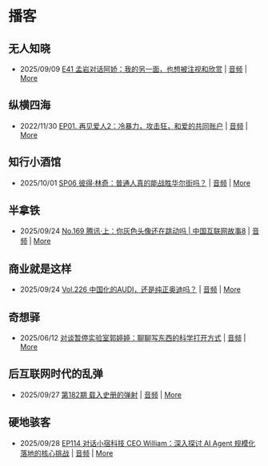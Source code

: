 # 播客

## 无人知晓
- 2025/09/09 [E41 孟岩对话阿娇：我的另一面，也想被注视和欣赏](https://www.xiaoyuzhoufm.com/episode/68bfcc2c9eb4a49300876f19) | [音频](https://dts-api.xiaoyuzhoufm.com/track/611719d3cb0b82e1df0ad29e/68bfcc2c9eb4a49300876f19/media.xyzcdn.net/611719d3cb0b82e1df0ad29e/lnDBqwDZpOI_yE-KjG76ffvJUE0h.m4a) | [More](channels/%E6%97%A0%E4%BA%BA%E7%9F%A5%E6%99%93.md)

## 纵横四海
- 2022/11/30 [EP01. 再见爱人2：冷暴力，攻击狂，和爱的共同账户](https://www.ximalaya.com/sound/592716797) | [音频](https://aod.cos.tx.xmcdn.com/storages/26c6-audiofreehighqps/E9/4E/GKwRIUEHXOodAq7-QQHYdhCw-aacv2-48K.m4a) | [More](channels/%E7%BA%B5%E6%A8%AA%E5%9B%9B%E6%B5%B7.md)

## 知行小酒馆
- 2025/10/01 [SP06 彼得·林奇：普通人真的能战胜华尔街吗？](https://www.xiaoyuzhoufm.com/episode/68db9d133f5b1f8c5e2ca4e6) | [音频](https://dts-api.xiaoyuzhoufm.com/track/6013f9f58e2f7ee375cf4216/68db9d133f5b1f8c5e2ca4e6/media.xyzcdn.net/lidVfaqI9LN7j8Bq5qjW9hsmuLPU.m4a) | [More](channels/%E7%9F%A5%E8%A1%8C%E5%B0%8F%E9%85%92%E9%A6%86.md)

## 半拿铁
- 2025/09/24 [No.169 腾讯·上：你灰色头像还在跳动吗 | 中国互联网故事8](https://www.ximalaya.com/sound/914484994) | [音频](https://tk.wavpub.com/WPDL_TkxURMfZPTZcnKYxsPJhxQyHBZSCxYyURDGPHMBRVFYMeFjzZNaavQPamR-a2.m4a) | [More](channels/%E5%8D%8A%E6%8B%BF%E9%93%81.md)

## 商业就是这样
- 2025/09/24 [Vol.226 中国化的AUDI，还是纯正奥迪吗？](https://www.ximalaya.com/sound/914668908) | [音频](https://aod.cos.tx.xmcdn.com/storages/69ae-audiofreehighqps/2A/8A/GKwRIJIMqcMqASDnbAQWR5JN.m4a) | [More](channels/%E5%95%86%E4%B8%9A%E5%B0%B1%E6%98%AF%E8%BF%99%E6%A0%B7.md)

## 奇想驿
- 2025/06/12 [对谈暂停实验室郭婷婷：聊聊写东西的科学打开方式](https://www.xiaoyuzhoufm.com/episode/684adc56574f065721d5960c) | [音频](https://dts-api.xiaoyuzhoufm.com/track/6034daea97755b8fc9c66480/684adc56574f065721d5960c/media.xyzcdn.net/6034daea97755b8fc9c66480/lsg_JvFtGZ36OBuiTLgzYxJmHHUx.m4a) | [More](channels/%E5%A5%87%E6%83%B3%E9%A9%BF.md)

## 后互联网时代的乱弹
- 2025/09/27 [第182期 载入史册的弹射](https://hosting.wavpub.cn/pie/ep182/) | [音频](https://tk.wavpub.com/WPDL_HaykrrZQceQCYcAbWyaWEYhDuseypHwnsAQUenfzLzaxMYkqKXQLtwMwVv-db.mp3) | [More](channels/%E5%90%8E%E4%BA%92%E8%81%94%E7%BD%91%E6%97%B6%E4%BB%A3%E7%9A%84%E4%B9%B1%E5%BC%B9.md)

## 硬地骇客
- 2025/09/28 [EP114 对话小宿科技 CEO William：深入探讨 AI Agent 规模化落地的核心挑战](https://www.xiaoyuzhoufm.com/episode/68d90738b4befcf7305109ef) | [音频](https://dts-api.xiaoyuzhoufm.com/track/640ee2438be5d40013fe4a87/68d90738b4befcf7305109ef/media.xyzcdn.net/640ee2438be5d40013fe4a87/ls8JMrH32tHAIlVLlC6r3lzZu-2b.m4a) | [More](channels/%E7%A1%AC%E5%9C%B0%E9%AA%87%E5%AE%A2.md)

